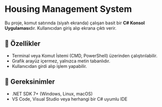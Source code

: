 # Housing Management System
Bu proje, komut satırında (siyah ekranda) çalışan basit bir **C# Konsol Uygulaması**dır. Kullanıcıdan giriş alıp ekrana çıktı verir.

## 📌 Özellikler

- Terminal veya Komut İstemi (CMD, PowerShell) üzerinden çalıştırılabilir.
- Grafik arayüz içermez, yalnızca metin tabanlıdır.
- Kullanıcıdan girdi alıp işlem yapabilir.

## 🚀 Gereksinimler 

- .NET SDK 7+ (Windows, Linux, macOS)
- VS Code, Visual Studio veya herhangi bir C# uyumlu IDE


 
